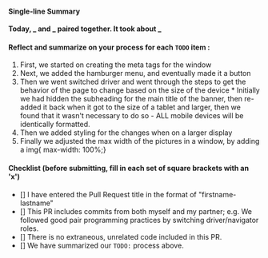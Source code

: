 #### Single-line Summary
**Today, _ and _ paired together. It took about _**

#### Reflect and summarize on your process for each `TODO` item :  
  1. First, we started on creating the meta tags for the window
  2. Next, we added the hamburger menu, and eventually made it a button
  3. Then we went switched driver and went through the steps to get the behavior of the page to change based on the size of the device
    * Initially we had hidden the subheading for the main title of the banner, then re-added it back when it got to the size of a tablet and larger, then we found that it wasn't necessary to do so - ALL mobile devices will be identically formatted.
  4. Then we added styling for the changes when on a larger display
  5. Finally we adjusted the max width of the pictures in a window, by adding a img{ max-width: 100%;}

#### Checklist (before submitting, fill in each set of square brackets with an 'x')
- [] I have entered the Pull Request title in the format of "firstname-lastname"
- [] This PR includes commits from both myself and my partner; e.g. We followed good pair programming practices by switching driver/navigator roles.
- [] There is no extraneous, unrelated code included in this PR.
- [] We have summarized our `TODO:` process above.
